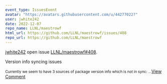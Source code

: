 ```yaml
---
event_type: IssuesEvent
avatar: "https://avatars.githubusercontent.com/u/44277022?"
user: jwhite242
date: 2022-12-07
repo_name: LLNL/maestrowf
html_url: https://github.com/LLNL/maestrowf/issues/408
repo_url: https://github.com/LLNL/maestrowf
---
```


<a href='https://github.com/jwhite242' target='_blank'>jwhite242</a> open issue <a href='https://github.com/LLNL/maestrowf/issues/408' target='_blank'>LLNL/maestrowf#408</a>.

<p>Version info syncing issues</p><small>Currently we seem to have 3 sources of package version info which is not in sync:...</small><a href='https://github.com/LLNL/maestrowf/issues/408' target='_blank'>View Comment</a>